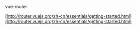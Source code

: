 vue-router

[http://router.vuejs.org/zh-cn/essentials/getting-started.html](http://router.vuejs.org/zh-cn/essentials/getting-started.html)

